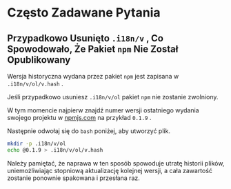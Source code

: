 # Często Zadawane Pytania

## Przypadkowo Usunięto `.i18n/v` , Co Spowodowało, Że Pakiet `npm` Nie Został Opublikowany

Wersja historyczna wydana przez pakiet `npm` jest zapisana w `.i18n/v/ol/v.hash` .

Jeśli przypadkowo usuniesz `.i18n/v/ol` pakiet `npm` nie zostanie zwolniony.

W tym momencie najpierw znajdź numer wersji ostatniego wydania swojego projektu w [npmjs.com](//npmjs.com) na przykład `0.1.9` .

Następnie odwołaj się do `bash` poniżej, aby utworzyć plik.

```bash
mkdir -p .i18n/v/ol
echo @0.1.9 > .i18n/v/ol/v.hash
```

Należy pamiętać, że naprawa w ten sposób spowoduje utratę historii plików, uniemożliwiając stopniową aktualizację kolejnej wersji, a cała zawartość zostanie ponownie spakowana i przesłana raz.